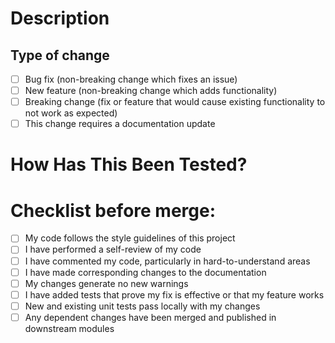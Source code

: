 # Description
<!---
Please include a summary of the changes and the related issue. Please also include relevant motivation and context. List any dependencies that are required for this change.
Include following information in the summary when possible:
What is the feature?
How you implemented the solution?
Does it impact any other area of the project?
How to test the feature (A test scenario or any new setup)?

Fixes #  (issue)
--->
## Type of change
<!---
Please delete options that are not relevant.
--->
- [ ] Bug fix (non-breaking change which fixes an issue)
- [ ] New feature (non-breaking change which adds functionality)
- [ ] Breaking change (fix or feature that would cause existing functionality to not work as expected)
- [ ] This change requires a documentation update

# How Has This Been Tested?
<!---
Please describe the tests that you ran to verify your changes. Provide instructions so we can reproduce. Please also list any relevant details for your test configuration

- [ ] Test A

--->

# Checklist before merge:

- [ ] My code follows the style guidelines of this project
- [ ] I have performed a self-review of my code
- [ ] I have commented my code, particularly in hard-to-understand areas
- [ ] I have made corresponding changes to the documentation
- [ ] My changes generate no new warnings
- [ ] I have added tests that prove my fix is effective or that my feature works
- [ ] New and existing unit tests pass locally with my changes
- [ ] Any dependent changes have been merged and published in downstream modules
